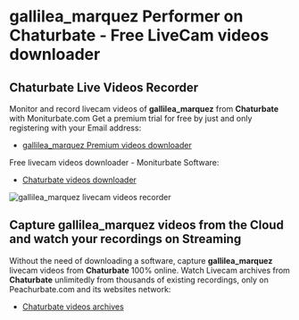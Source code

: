 # gallilea_marquez Performer on Chaturbate - Free LiveCam videos downloader

## Chaturbate Live Videos Recorder

Monitor and record livecam videos of **gallilea_marquez** from **Chaturbate** with Moniturbate.com
Get a premium trial for free by just and only registering with your Email address:
* [gallilea_marquez Premium videos downloader](https://moniturbate.com/request-demo-licence-key.html)

Free livecam videos downloader - Moniturbate Software:
* [Chaturbate videos downloader](https://moniturbate.com/moniturbate-download-software.html)

![gallilea_marquez livecam videos recorder](https://peachurnet.com/templates/moniturbate-software.png)


## Capture gallilea_marquez videos from the Cloud and watch your recordings on Streaming

Without the need of downloading a software, capture **gallilea_marquez** livecam videos from **Chaturbate** 100% online.
Watch Livecam archives from **Chaturbate** unlimitedly from thousands of existing recordings, only on Peachurbate.com and its websites network:
* [Chaturbate videos archives](https://peachurnet.com/)